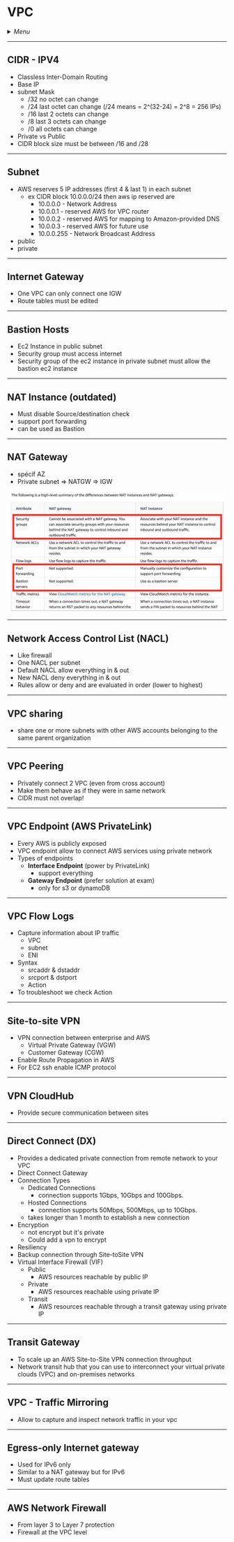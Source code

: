 # VPC

<details>
 <summary><i>Menu</i></summary>

- [CIDR](#cidr---ipv4)
- [Subnet](#subnet)
- [Internet Gateway](#internet-gateway)
- [Bastion Hosts](#bastion-hosts)
- [NAT Instance](#nat-instance-outdated)
- [NAT Gateway](#nat-gateway)
- [NACL](#network-access-control-list-nacl)
- [VPC sharing](#vpc-sharing)
- [VPC Peering](#vpc-peering)
- [VPC Endpoint](#vpc-endpoint-aws-privatelink)
- [VPC Flow Logs](#vpc-flow-logs)
- [Site-to-site VPN](#site-to-site-vpn)
- [VPN CloudHub](#vpn-cloudhub)
- [Direct Connect](#direct-connect-dx)
- [Transit Gateway](#transit-gateway)
- [VPC - Traffic Mirroring](#vpc---traffic-mirroring)
- [Egress-only Internet gateway](#egress-only-internet-gateway)
- [AWS Network Firewall](#aws-network-firewall)
</details>

---
## CIDR - IPV4
- Classless Inter-Domain Routing
- Base IP
- subnet Mask
  - /32 no octet can change
  - /24 last octet can change (/24 means = 2^(32-24) = 2^8 = 256 IPs)
  - /16 last 2 octets can change
  - /8 last 3 octets can change
  - /0 all octets can change
- Private vs Public
- CIDR block size must be between /16 and /28

---
## Subnet
- AWS reserves 5 IP addresses (first 4 & last 1) in each subnet
  - ex CIDR block 10.0.0.0/24 then aws ip reserved are
    - 10.0.0.0 - Network Address 
    - 10.0.0.1 - reserved AWS for VPC router 
    - 10.0.0.2 - reserved AWS for mapping to Amazon-provided DNS
    - 10.0.0.3 - reserved AWS for future use
    - 10.0.0.255 - Network Broadcast Address 
- public
- private

---
## Internet Gateway
- One VPC can only connect one IGW
- Route tables must be edited

---
## Bastion Hosts
- Ec2 Instance in public subnet
- Security group must access internet
- Security group of the ec2 instance in private subnet must allow the bastion ec2 instance

---
## NAT Instance (outdated)
- Must disable Source/destination check
- support port forwarding
- can be used as Bastion

---
## NAT Gateway
- spécif AZ
- Private subnet => NATGW => IGW

![NAT security](../../images/NAT_security.jpg)

---
## Network Access Control List (NACL)
- Like firewall
- One NACL per subnet
- Default NACL allow everything in & out
- New NACL deny everything in & out
- Rules allow or deny and are evaluated in order (lower to highest)

---
## VPC sharing
- share one or more subnets with other AWS accounts belonging to the same parent organization

---
## VPC Peering
- Privately connect 2 VPC (even from cross account)
- Make them behave as if they were in same network
- CIDR must not overlap!

---
## VPC Endpoint (AWS PrivateLink)
- Every AWS is publicly exposed
- VPC endpoint  allow to connect AWS services using private network
- Types of endpoints
  - __Interface Endpoint__ (power by PrivateLink)
    - support everything
  - __Gateway Endpoint__ (prefer solution at exam)
    - only for s3 or dynamoDB

---
## VPC Flow Logs
- Capture information about IP traffic
  - VPC
  - subnet
  - ENI
- Syntax
  - srcaddr & dstaddr
  - srcport & dstport
  - Action
- To troubleshoot we check Action

---
## Site-to-site VPN
- VPN connection between enterprise and AWS
  - Virtual Private Gateway (VGW)
  - Customer Gateway (CGW)
- Enable Route Propagation in AWS
- For EC2 ssh enable ICMP protocol

---
## VPN CloudHub
- Provide secure communication between sites

---  
## Direct Connect (DX)
- Provides a dedicated private connection from remote network to your VPC
- Direct Connect Gateway
- Connection Types
  - Dedicated Connections
    - connection supports 1Gbps, 10Gbps and 100Gbps.
  - Hosted Connections
    - connection supports 50Mbps, 500Mbps, up to 10Gbps.
  - takes longer than 1 month to establish a new connection
- Encryption
  - not encrypt but it's private
  - Could add a vpn to encrypt
- Resiliency
- Backup connection through Site-toSite VPN
- Virtual Interface Firewall (VIF)
  - Public
    - AWS resources reachable by public IP
  - Private
    - AWS resources reachable using private IP
  - Transit
    - AWS resources reachable through a transit gateway using private IP

---
## Transit Gateway
- To scale up an AWS Site-to-Site VPN connection throughput
- Network transit hub that you can use to interconnect your virtual private clouds (VPC) and on-premises networks

---
## VPC - Traffic Mirroring
- Allow to capture and inspect network traffic in your vpc

---
## Egress-only Internet gateway
- Used for IPv6 only
- Similar to a NAT gateway but for IPv6
- Must update route tables

---
## AWS Network Firewall
- From layer 3 to Layer 7 protection
- Firewall at the VPC level
